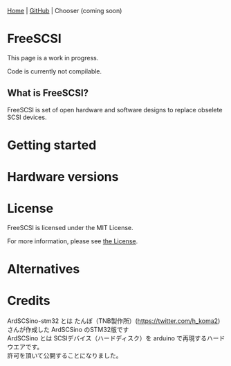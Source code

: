 [Home](https://freescsi.com) | [GitHub](https://github.com/rezafouladian/FreeSCSI/) | Chooser (coming soon)

# FreeSCSI

This page is a work in progress.

Code is currently not compilable.

## What is FreeSCSI?

FreeSCSI is set of open hardware and software designs to replace obselete SCSI devices.

# Getting started

# Hardware versions

# License

FreeSCSI is licensed under the MIT License.

For more information, please see [the License](https://raw.githubusercontent.com/rezafouladian/FreeSCSI/master/LICENSE).

# Alternatives

# Credits

ArdSCSino-stm32 とは たんぼ（TNB製作所）(https://twitter.com/h_koma2) さんが作成した ArdSCSino のSTM32版です<br>
ArdSCSino とは SCSIデバイス（ハードディスク）を arduino で再現するハードウエアです。<br>
許可を頂いて公開することになりました。<br>